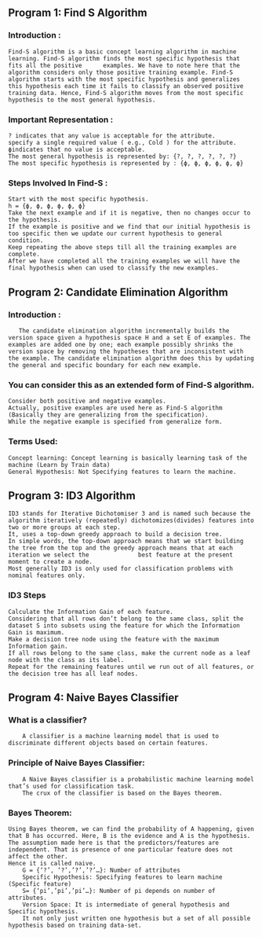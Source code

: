 ## Program 1: Find S Algorithm
### Introduction :
    Find-S algorithm is a basic concept learning algorithm in machine learning. Find-S algorithm finds the most specific hypothesis that fits all the positive      examples. We have to note here that the algorithm considers only those positive training example. Find-S algorithm starts with the most specific hypothesis and generalizes this hypothesis each time it fails to classify an observed positive training data. Hence, Find-S algorithm moves from the most specific hypothesis to the most general hypothesis.

### Important Representation :

    ? indicates that any value is acceptable for the attribute.
    specify a single required value ( e.g., Cold ) for the attribute.
    ϕindicates that no value is acceptable.
    The most general hypothesis is represented by: {?, ?, ?, ?, ?, ?}
    The most specific hypothesis is represented by : {ϕ, ϕ, ϕ, ϕ, ϕ, ϕ}
### Steps Involved In Find-S :

    Start with the most specific hypothesis.
    h = {ϕ, ϕ, ϕ, ϕ, ϕ, ϕ}
    Take the next example and if it is negative, then no changes occur to the hypothesis.
    If the example is positive and we find that our initial hypothesis is too specific then we update our current hypothesis to general condition.
    Keep repeating the above steps till all the training examples are complete.
    After we have completed all the training examples we will have the final hypothesis when can used to classify the new examples.
## Program 2: Candidate Elimination Algorithm
### Introduction :
       The candidate elimination algorithm incrementally builds the version space given a hypothesis space H and a set E of examples. The examples are added one by one; each example possibly shrinks the version space by removing the hypotheses that are inconsistent with the example. The candidate elimination algorithm does this by updating the general and specific boundary for each new example. 

### You can consider this as an extended form of Find-S algorithm.
    Consider both positive and negative examples.
    Actually, positive examples are used here as Find-S algorithm (Basically they are generalizing from the specification).
    While the negative example is specified from generalize form.
### Terms Used:  

    Concept learning: Concept learning is basically learning task of the machine (Learn by Train data)
    General Hypothesis: Not Specifying features to learn the machine.
## Program 3: ID3 Algorithm
    ID3 stands for Iterative Dichotomiser 3 and is named such because the algorithm iteratively (repeatedly) dichotomizes(divides) features into two or more groups at each step.
    It, uses a top-down greedy approach to build a decision tree.
    In simple words, the top-down approach means that we start building the tree from the top and the greedy approach means that at each iteration we select the              best feature at the present moment to create a node.
    Most generally ID3 is only used for classification problems with nominal features only.

### ID3 Steps
    Calculate the Information Gain of each feature.
    Considering that all rows don’t belong to the same class, split the dataset S into subsets using the feature for which the Information Gain is maximum.
    Make a decision tree node using the feature with the maximum Information gain.
    If all rows belong to the same class, make the current node as a leaf node with the class as its label.
    Repeat for the remaining features until we run out of all features, or the decision tree has all leaf nodes.

## Program 4: Naive Bayes Classifier 
   ### What is a classifier?
        A classifier is a machine learning model that is used to discriminate different objects based on certain features.
   ### Principle of Naive Bayes Classifier:
        A Naive Bayes classifier is a probabilistic machine learning model that’s used for classification task.
        The crux of the classifier is based on the Bayes theorem.
   ### Bayes Theorem:

    Using Bayes theorem, we can find the probability of A happening, given that B has occurred. Here, B is the evidence and A is the hypothesis. 
    The assumption made here is that the predictors/features are independent. That is presence of one particular feature does not affect the other. 
    Hence it is called naive.
        G = {‘?’, ‘?’,’?’,’?’…}: Number of attributes
        Specific Hypothesis: Specifying features to learn machine (Specific feature)
        S= {‘pi’,’pi’,’pi’…}: Number of pi depends on number of attributes.
        Version Space: It is intermediate of general hypothesis and Specific hypothesis.
        It not only just written one hypothesis but a set of all possible hypothesis based on training data-set.
